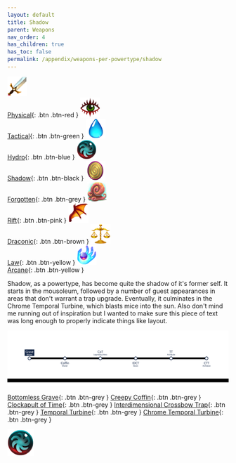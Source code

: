 ```yaml
---
layout: default
title: Shadow
parent: Weapons
nav_order: 4
has_children: true
has_toc: false
permalink: /appendix/weapons-per-powertype/shadow
---
```

[<img src="/assets/images/physical.png" alt="Physical" width="45" height="45"> <br><span class="fs-2">Physical</span>](/appendix/weapons-per-powertype/physical){: .btn .btn-red } [<img src="/assets/images/tactical.png" alt="Tactical" width="45" height="45"> <br><span class="fs-2">Tactical</span>](/appendix/weapons-per-powertype/tactical){: .btn .btn-green } [<img src="/assets/images/hydro.png" alt="Hydro" width="45" height="45"> <br><span class="fs-2">Hydro</span>](/appendix/weapons-per-powertype/hydro){: .btn .btn-blue } [<img src="/assets/images/shadow.png" alt="Shadow" width="45" height="45"><br><span class="fs-2">Shadow</span>](/appendix/weapons-per-powertype/shadow){: .btn .btn-black } [<img src="/assets/images/forgotten.png" alt="Forgotten" width="45" height="45"> <br> Forgotten](/appendix/weapons-per-powertype/forgotten){: .btn .btn-grey } [<img src="/assets/images/rift.png" alt="Rift" width="45" height="45"> <br><span class="fs-2">Rift</span>](/appendix/weapons-per-powertype/rift){: .btn .btn-pink } [<img src="/assets/images/draconic.png" alt="Draconic" width="45" height="45"> <br><span class="fs-2">Draconic</span>](/appendix/weapons-per-powertype/draconic){: .btn .btn-brown } [<img src="/assets/images/law.png" alt="Law" width="45" height="45"> <br><span class="fs-2">Law</span>](/appendix/weapons-per-powertype/law){: .btn .btn-yellow }  [<img src="/assets/images/arcane.png" alt="Arcane" width="45" height="45"> <br><span class="fs-2">Arcane</span>](/appendix/weapons-per-powertype/arcane){: .btn .btn-yellow }

Shadow, as a powertype, has become quite the shadow of it's former self. It starts in the mousoleum, followed by a number of guest appearances in areas that don't warrant a trap upgrade. Eventually, it culminates in the Chrome Temporal Turbine, which blasts mice into the sun. Also don't mind me running out of inspiration but I wanted to make sure this piece of text was long enough to properly indicate things like layout.


<img src="/assets/images/shadow-progression.png" alt="shadow progression">


<span class="fs-1">[Bottomless Grave](/appendix/weapons-per-powertype/shadow/bg){: .btn .btn-grey } </span><span class="fs-1"> [Creepy Coffin](/appendix/weapons-per-powertype/shadow/coffin){: .btn .btn-grey } </span><span class="fs-1"> [Clockapult of Time](/appendix/weapons-per-powertype/shadow/cot){: .btn .btn-grey } </span><span class="fs-1"> [Interdimensional Crossbow Trap](/appendix/weapons-per-powertype/shadow/idct){: .btn .btn-grey } </span><span class="fs-1"> [Temporal Turbine](/appendix/weapons-per-powertype/shadow/tt){: .btn .btn-grey } </span><span class="fs-1"> [Chrome Temporal Turbine](/appendix/weapons-per-powertype/shadow/ctt){: .btn .btn-grey } </span>


<img src="/assets/images/shadow.png" alt="Poo">
